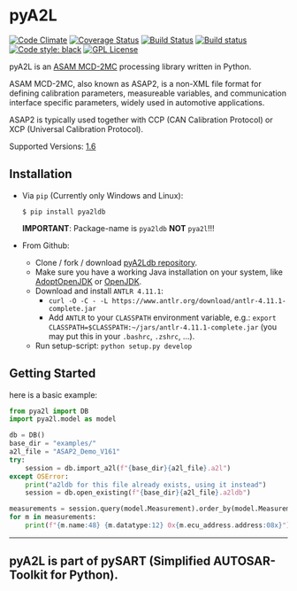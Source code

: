 pyA2L
=====

[![Code Climate](https://codeclimate.com/github/christoph2/pyA2L/badges/gpa.svg)](https://codeclimate.com/github/christoph2/pyA2L)
[![Coverage Status](https://coveralls.io/repos/github/christoph2/pyA2L/badge.svg?branch=master)](https://coveralls.io/github/christoph2/pyA2L?branch=master)
[![Build Status](https://travis-ci.org/christoph2/pyA2L.svg)](https://travis-ci.org/christoph2/pyA2L)
[![Build status](https://ci.appveyor.com/api/projects/status/2sa0ascmg0b6lbt6?svg=true)](https://ci.appveyor.com/project/christoph2/pya2l)
[![Code style: black](https://img.shields.io/badge/code%20style-black-000000.svg)](https://github.com/psf/black)
[![GPL License](http://img.shields.io/badge/license-GPL-blue.svg)](http://opensource.org/licenses/GPL-2.0)

pyA2L is an [ASAM MCD-2MC](https://www.asam.net/standards/detail/mcd-2-mc/) processing library written in Python.

ASAM MCD-2MC, also known as ASAP2, is a non-XML file format for defining calibration parameters, measureable variables, and communication interface specific parameters, widely used in automotive applications.

ASAP2 is typically used together with CCP (CAN Calibration Protocol) or XCP (Universal Calibration Protocol). 

Supported Versions: [1.6](https://www.asam.net/standards/detail/mcd-2-mc/older/)

Installation
------------

- Via `pip` (Currently only Windows and Linux):
    ```shell
    $ pip install pya2ldb
    ```
    **IMPORTANT**: Package-name is `pya2ldb` **NOT** `pya2l`!!!

- From Github:
    - Clone / fork / download [pyA2Ldb repository](https://github.com/christoph2/pya2l).
    - Make sure you have a working Java installation on your system, like [AdoptOpenJDK](https://adoptopenjdk.net/) or [OpenJDK](https://openjdk.java.net/).
    - Download and install `ANTLR 4.11.1`:
        - `curl -O -C - -L https://www.antlr.org/download/antlr-4.11.1-complete.jar`
        - Add `ANTLR` to your `CLASSPATH` environment variable, e.g.: `export CLASSPATH=$CLASSPATH:~/jars/antlr-4.11.1-complete.jar` (you may put this in your `.bashrc`, `.zshrc`, ...).
    - Run setup-script: `python setup.py develop`

Getting Started
---------------
here is a basic example:
```python
from pya2l import DB
import pya2l.model as model

db = DB()
base_dir = "examples/"
a2l_file = "ASAP2_Demo_V161"
try:
    session = db.import_a2l(f"{base_dir}{a2l_file}.a2l")
except OSError:
    print("a2ldb for this file already exists, using it instead")
    session = db.open_existing(f"{base_dir}{a2l_file}.a2ldb")

measurements = session.query(model.Measurement).order_by(model.Measurement.name).all()
for m in measurements:
    print(f"{m.name:48} {m.datatype:12} 0x{m.ecu_address.address:08x}")
```


----------

**pyA2L is part of pySART (Simplified AUTOSAR-Toolkit for Python).**
----------
